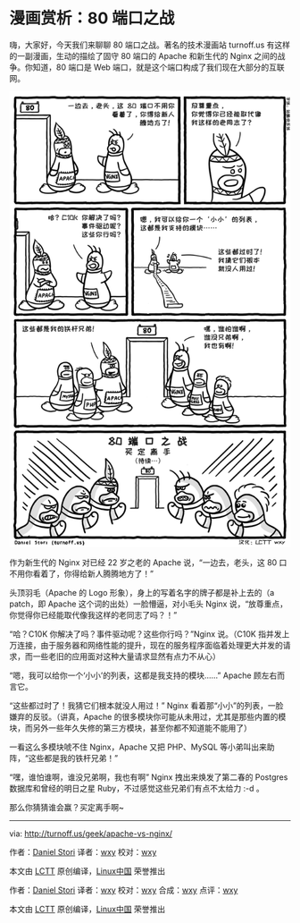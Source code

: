 漫画赏析：80 端口之战
=====

嗨，大家好，今天我们来聊聊 80 端口之战。著名的技术漫画站 turnoff.us 有这样的一副漫画，生动的描绘了固守 80 端口的 Apache 和新生代的 Nginx 之间的战争。你知道，80 端口是 Web 端口，就是这个端口构成了我们现在大部分的互联网。

![sudo board game](./apache-vs-nginx.png)

作为新生代的 Nginx 对已经 22 岁之老的 Apache 说，“一边去，老头，这 80 口不用你看着了，你得给新人腾腾地方了！”

头顶羽毛（Apache 的 Logo 形象），身上的写着名字的牌子都是补上去的（a patch，即 Apache 这个词的出处）一脸懵逼，对小毛头 Nginx 说，“放尊重点，你觉得你已经能取代像我这样的老同志了吗？！”

“哈？C10K 你解决了吗？事件驱动呢？这些你行吗？”Nginx 说。（C10K 指并发上万连接，由于服务器和网络性能的提升，现在的服务程序面临着处理更大并发的请求，而一些老旧的应用面对这种大量请求显然有点力不从心）

“嗯，我可以给你一个‘小小’的列表，这都是我支持的模块……” Apache 顾左右而言它。

“这些都过时了！我猜它们根本就没人用过！” Nginx 看着那“小小”的列表，一脸嫌弃的反驳。（讲真，Apache 的很多模块你可能从未用过，尤其是那些内置的模块，而另外一些年久失修的第三方模块，甚至你都不知道能不能用了）

一看这么多模块唬不住 Nginx，Apache 又把 PHP、MySQL 等小弟叫出来助阵，“这些都是我的铁杆兄弟！”

“嘿，谁怕谁啊，谁没兄弟啊，我也有啊” Nginx 拽出来焕发了第二春的 Postgres 数据库和曾经的明日之星 Ruby，不过感觉这些兄弟们有点不太给力 :-d 。

那么你猜猜谁会赢？买定离手啊~

-------------------------------

via: http://turnoff.us/geek/apache-vs-nginx/

作者：[Daniel Stori][a]
译者：[wxy](https://github.com/wxy)
校对：[wxy](https://github.com/wxy)

本文由 [LCTT](https://github.com/LCTT/TranslateProject) 原创编译，[Linux中国](https://linux.cn/) 荣誉推出

[a]:http://turnoff.us/about/

作者：[Daniel Stori][a]
译者：[wxy](https://github.com/wxy)
校对：[wxy](https://github.com/wxy)
合成：[wxy](https://github.com/wxy)
点评：[wxy](https://github.com/wxy)

本文由 [LCTT](https://github.com/LCTT/TranslateProject) 原创编译，[Linux中国](https://linux.cn/) 荣誉推出

[a]:http://turnoff.us/about/
